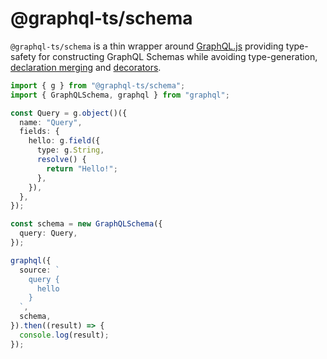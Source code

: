 # @graphql-ts/schema

`@graphql-ts/schema` is a thin wrapper around
[GraphQL.js](https://github.com/graphql/graphql-js) providing type-safety for
constructing GraphQL Schemas while avoiding type-generation, [declaration merging](https://www.typescriptlang.org/docs/handbook/declaration-merging.html)
and [decorators](https://www.typescriptlang.org/docs/handbook/decorators.html).

```ts
import { g } from "@graphql-ts/schema";
import { GraphQLSchema, graphql } from "graphql";

const Query = g.object()({
  name: "Query",
  fields: {
    hello: g.field({
      type: g.String,
      resolve() {
        return "Hello!";
      },
    }),
  },
});

const schema = new GraphQLSchema({
  query: Query,
});

graphql({
  source: `
    query {
      hello
    }
  `,
  schema,
}).then((result) => {
  console.log(result);
});
```
